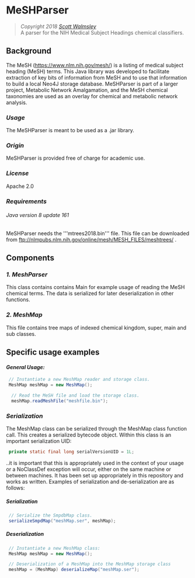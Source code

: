 # MeSHParser
> *Copyright 2018 [Scott Walmsley](https://scottwalmsley.github.io)*
<br>A parser for the NIH Medical Subject Headings chemical classifiers.

## Background
The MeSH (https://www.nlm.nih.gov/mesh/) is a listing of medical subject
heading (MeSH) terms. This Java library was developed to facilitate extraction
of key bits of information from MeSH and to use that information to build a
local Neo4J storage database. MeSHParser is part of a larger project,
Metabolic Network Amalgamation, and the MeSH chemical taxonomies are used
as an overlay for chemical and metabolic network analysis.

### *Usage*
The MeSHParser is meant to be used as a .jar library.

### *Origin*
MeSHParser is provided free of charge for academic use.

### *License*
Apache 2.0

### *Requirements*
###### *Java version 8 update 161*
MeSHParser needs the '''mtrees2018.bin''' file. This file can be downloaded from
ftp://nlmpubs.nlm.nih.gov/online/mesh/MESH_FILES/meshtrees/ .

## Components
### *1. MeshParser*
This class contains contains Main for example usage of reading the MeSH
chemical terms.  The data is serialized for later deserialization in other
functions.

### *2. MeshMap*
This file contains tree maps of indexed chemical kingdom, super, main and
sub classes.


## Specific usage examples

#### *General Usage:*
```java
 // Instantiate a new MeshMap reader and storage class.
 MeshMap meshMap = new MeshMap();

  // Read the MeSH file and load the storage class.
  meshMap.readMeshFile("meshfile.bin");
 ```


### *Serialization*
The MeshMap class can be serialized through the MeshMap class function call.
This creates a serialized bytecode object.   Within this class is an
important serialization UID:
```java
 private static final long serialVersionUID = 1L;
 ```
..it is important that this is appropriately used in the context of your
usage or a NoClassDef exception will occur, either on the same machine or
between machines.  It has been set up appropriately in this repository
and works as written.   Examples of serialization and de-serialization are
as follows:

##### *Serialization*
```java
 // Serialize the SmpdbMap class.
 serializeSmpdMap("meshMap.ser", meshMap);
```

##### *Deserialization*
```java
 // Instantiate a new MeshMap class:
 MeshMap meshMap = new MeshMap();

 // Deserialization of a MeshMap into the MeshMap storage class
 meshMap = (MeshMap) deserializeMap("meshMap.ser");
```



